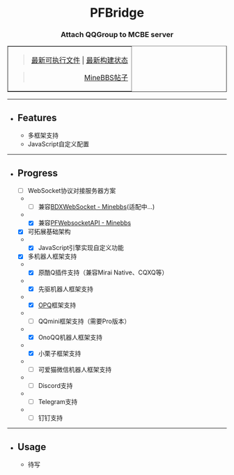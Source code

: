 
<div align="center">
    <h1>PFBridge</h1>
    <h3>Attach QQGroup to MCBE server</h3>
</div>
<div align="right">
    <table border="1">
        <tr>
            <td>
                <blockquote>
                    <a href="https://github.com/littlegao233/PFBridge/releases">最新可执行文件</a>
                    <a>|</a>
                    <a href="https://dev.azure.com/gaoxinhong2004/PFBridge/_build?definitionId=2">最新构建状态</a>
                </blockquote>
                <blockquote align="right">
                    <a href="https://www.minebbs.com/resources/1975/">MineBBS帖子</a>
                </blockquote>
            </td>
        </tr>
    </table>
</div>
<hr>

- ## Features
   - 多框架支持
   - JavaScript自定义配置
---
- ## Progress
    - [ ] WebSocket协议对接服务器方案
    - - [ ] 兼容[BDXWebSocket - Minebbs](https://www.minebbs.com/threads/3537/)(适配中...)
    - - [x] 兼容[PFWebsocketAPI - Minebbs](https://www.minebbs.com/resources/1632/)
    - [x] 可拓展基础架构
    - - [x] JavaScript引擎实现自定义功能
    - [x] 多机器人框架支持
    - - [x] 原酷Q插件支持（兼容Mirai Native、CQXQ等）
    - - [x] 先驱机器人框架支持
    - - [x] [OPQ](https://github.com/OPQBOT/OPQ)框架支持
    - - [ ] QQmini框架支持（需要Pro版本）
    - - [X] OnoQQ机器人框架支持
    - - [X] 小栗子框架支持
    - - [ ] 可爱猫微信机器人框架支持
    - - [ ] Discord支持
    - - [ ] Telegram支持
    - - [ ] 钉钉支持
---
- ## Usage
   - 待写
